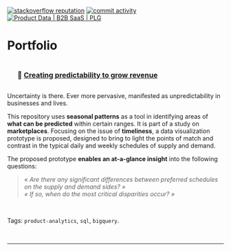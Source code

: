 <!--
**IsisSantosCosta/IsisSantosCosta** is a ✨ _special_ ✨ repository because its `README.md` (this file) appears on your GitHub profile.

Here are some ideas to get you started:

- 🔭 I’m currently working on ...
- 🌱 I’m currently learning ...
- 👯 I’m looking to collaborate on ...
- 🤔 I’m looking for help with ...
- 💬 Ask me about ...
- 📫 How to reach me: ...
- 😄 Pronouns: ...
- ⚡ Fun fact: ...
-->

<!-- ------------------------------------------------------------------------------------------------------------------------------------ -->
<!-- Intro -->
<!-- [![portfolio stars](https://img.shields.io/github/stars/isis-santos-costa?style=social)](https://github.com/isis-santos-costa/) -->
<!-- [![🔥 freeCodeCamp points](https://img.shields.io/freecodecamp/points/isis-santos-costa?label=%F0%9F%94%A5%20freeCodeCamp%20points)](https://www.freecodecamp.org/isis-santos-costa/) -->
[![stackoverflow reputation](https://img.shields.io/stackexchange/stackoverflow/r/7865030?color=brightgreen)](https://stackoverflow.com/users/7865030/isis-santos-costa/)
[![commit activity](https://img.shields.io/github/commit-activity/m/isis-santos-costa/when-riders-meet-drivers?label=commit%20activity%20%28portfolio%29)](https://github.com/isis-santos-costa/when-riders-meet-drivers/)
[![Product Data | B2B SaaS | PLG](https://img.shields.io/badge/product%20data%20%7C%20b2b%20saas%20%7C%20plg-%E2%98%95-purple)](https://www.linkedin.com/in/isis-santos-costa/)   

<!-- ------------------------------------------------------------------------------------------------------------------------------------ -->
<!-- Portfolio --> 
# Portfolio

<!-- ------------------------------------------------------------------------------------------------------------------------------------ -->
<!-- when-riders-meet-drivers -->
<div id="user-content-toc"><ul><summary>
  <h3 style="display: inline-block;"> 📌 <a href='https://github.com/isis-santos-costa/when-riders-meet-drivers'>Creating predictability to grow revenue</a> </h3>
</summary></ul></div>

Uncertainty is there. Ever more pervasive, manifested as unpredictability in businesses and lives. 

This repository uses **seasonal patterns** as a tool in identifying areas of **what can be predicted** within certain ranges. It is part of a study on **marketplaces**. Focusing on the issue of **timeliness**, a data visualization prototype is proposed, designed to bring to light the points of match and contrast in the typical daily and weekly schedules of supply and demand.  

The proposed prototype **enables an at-a-glance insight** into the following questions:  

> <i> « Are there any significant differences between preferred schedules on the supply and demand sides? » </i>  
> <i> « If so, when do the most critical disparities occur? » </i>  

<br>

Tags: `product-analytics`, `sql`, `bigquery`.  

<br>

<!-- ------------------------------------------------------------------------------------------------------------------------------------ -->

___

